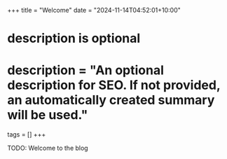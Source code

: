 +++
title = "Welcome"
date = "2024-11-14T04:52:01+10:00"

#
# description is optional
#
# description = "An optional description for SEO. If not provided, an automatically created summary will be used."

tags = []
+++

TODO: Welcome to the blog
